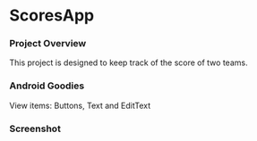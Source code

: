 # ScoresApp



### Project Overview
This project is designed to keep track of the score of two teams.


### Android Goodies
View items: Buttons, Text and EditText




### Screenshot
